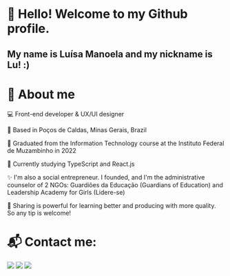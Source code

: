 # 👋 Hello! Welcome to my Github profile.
## My name is Luísa Manoela and my nickname is Lu! :) 

# 💜 About me

💻 Front-end developer & UX/UI designer 

📌 Based in Poços de Caldas, Minas Gerais, Brazil 

📗 Graduated from the Information Technology course at the Instituto Federal de Muzambinho in 2022 

📝 Currently studying TypeScript and React.js 

✨ I'm also a social entrepreneur. I founded, and I'm the administrative counselor of 2 NGOs: Guardiões da Educação (Guardians of Education) and Leadership Academy for Girls (Lidere-se)

💬 Sharing is powerful for learning better and producing with more quality. So any tip is welcome! 

# 📬 Contact me: 
<div>
<a href="https://instagram.com/luisamanoelaromaosalles" target="_blank"><img src="https://img.shields.io/badge/-Instagram-%23E4405F?style=for-the-badge&logo=instagram&logoColor=white" target="_blank"></a>
<a href = "mailto:contato.luisamanoela@gmail.com"><img src="https://img.shields.io/badge/Gmail-D14836?style=for-the-badge&logo=gmail&logoColor=white" target="_blank"></a>
<a href="https://www.linkedin.com/in/luísa-manoela-romão-salles-a309931b0/" target="_blank"><img src="https://img.shields.io/badge/-LinkedIn-%230077B5?style=for-the-badge&logo=linkedin&logoColor=white" target="_blank"></a>   
</div>
